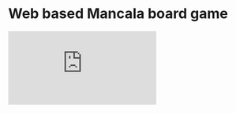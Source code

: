 # Web based Mancala board game
![Go to documentation](https://github.com/ashrafsarhan/mancala/blob/master/doc/mancala.pdf)
